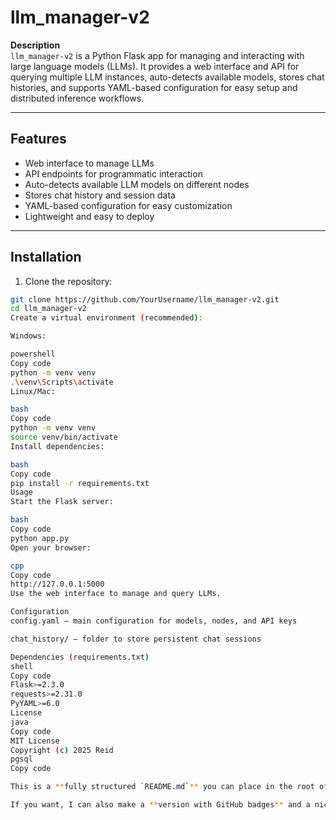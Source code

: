 # llm_manager-v2

**Description**  
`llm_manager-v2` is a Python Flask app for managing and interacting with large language models (LLMs). It provides a web interface and API for querying multiple LLM instances, auto-detects available models, stores chat histories, and supports YAML-based configuration for easy setup and distributed inference workflows.

---

## Features

- Web interface to manage LLMs  
- API endpoints for programmatic interaction  
- Auto-detects available LLM models on different nodes  
- Stores chat history and session data  
- YAML-based configuration for easy customization  
- Lightweight and easy to deploy  

---

## Installation

1. Clone the repository:

```bash
git clone https://github.com/YourUsername/llm_manager-v2.git
cd llm_manager-v2
Create a virtual environment (recommended):

Windows:

powershell
Copy code
python -m venv venv
.\venv\Scripts\activate
Linux/Mac:

bash
Copy code
python -m venv venv
source venv/bin/activate
Install dependencies:

bash
Copy code
pip install -r requirements.txt
Usage
Start the Flask server:

bash
Copy code
python app.py
Open your browser:

cpp
Copy code
http://127.0.0.1:5000
Use the web interface to manage and query LLMs.

Configuration
config.yaml – main configuration for models, nodes, and API keys

chat_history/ – folder to store persistent chat sessions

Dependencies (requirements.txt)
shell
Copy code
Flask>=2.3.0
requests>=2.31.0
PyYAML>=6.0
License
java
Copy code
MIT License
Copyright (c) 2025 Reid
pgsql
Copy code

This is a **fully structured `README.md`** you can place in the root of your GitHub repository.  

If you want, I can also make a **version with GitHub badges** and a nicer “first impression” style for the repo page. Do you want me to do that?
